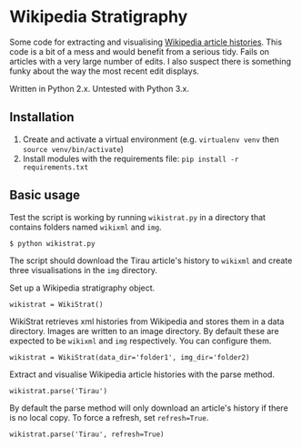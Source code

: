 # Wikipedia Stratigraphy

Some code for extracting and visualising [Wikipedia article histories](http://fogonwater.com/blog/2015/11/wikipedia-edit-history-stratigraphy/). This code is a bit of a mess and would benefit from a serious tidy. Fails on articles with a very large number of edits. I also suspect there is something funky about the way the most recent edit displays.

Written in Python 2.x. Untested with Python 3.x.

## Installation

1. Create and activate a virtual environment (e.g. `virtualenv venv` then `source venv/bin/activate`)
2. Install modules with the requirements file: `pip install -r requirements.txt`

## Basic usage

Test the script is working by running `wikistrat.py` in a directory that contains folders named `wikixml` and `img`.

```
$ python wikistrat.py
```

The script should download the Tirau article's history to `wikixml` and create three visualisations in the `img` directory.

Set up a Wikipedia stratigraphy object.

```
wikistrat = WikiStrat()
```

WikiStrat retrieves xml histories from Wikipedia and stores them in a data directory. Images are written to an image directory. By default these are expected to be `wikixml` and `img` respectively. You can configure them.

```
wikistrat = WikiStrat(data_dir='folder1', img_dir='folder2)
```

Extract and visualise Wikipedia article histories with the parse method.
```
wikistrat.parse('Tirau')
```

By default the parse method will only download an article's history if there is no local copy. To force a refresh, set `refresh=True`.

```
wikistrat.parse('Tirau', refresh=True)
```
